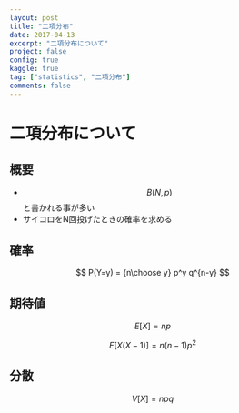 ```yaml
---
layout: post
title: "二項分布"
date: 2017-04-13
excerpt: "二項分布について"
project: false
config: true
kaggle: true
tag: ["statistics", "二項分布"]
comments: false
---
```


# 二項分布について

## 概要
 - $$B(N, p)$$と書かれる事が多い
 - サイコロをN回投げたときの確率を求める

## 確率

$$
P(Y=y) = {n\choose y} p^y q^{n-y}
$$

## 期待値

$$
E[X] = np
$$

$$
E[X(X-1)] = n(n-1)p^2
$$

## 分散

$$
V[X] = npq
$$
